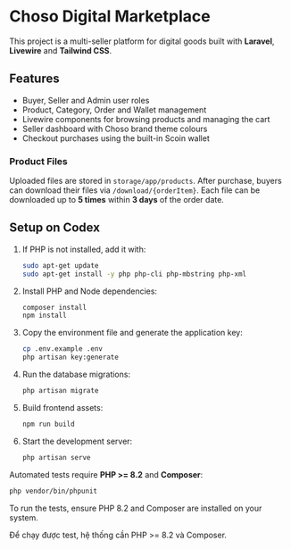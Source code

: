 # Choso Digital Marketplace

This project is a multi-seller platform for digital goods built with **Laravel**, **Livewire** and **Tailwind CSS**.

## Features

- Buyer, Seller and Admin user roles
- Product, Category, Order and Wallet management
- Livewire components for browsing products and managing the cart
- Seller dashboard with Choso brand theme colours
- Checkout purchases using the built-in Scoin wallet

### Product Files

Uploaded files are stored in `storage/app/products`. After purchase, buyers can download their files via `/download/{orderItem}`. Each file can be downloaded up to **5 times** within **3 days** of the order date.

## Setup on Codex

1. If PHP is not installed, add it with:
   ```bash
   sudo apt-get update
   sudo apt-get install -y php php-cli php-mbstring php-xml
   ```
2. Install PHP and Node dependencies:
   ```bash
   composer install
   npm install
   ```
3. Copy the environment file and generate the application key:
   ```bash
   cp .env.example .env
   php artisan key:generate
   ```
4. Run the database migrations:
   ```bash
   php artisan migrate
   ```
5. Build frontend assets:
   ```bash
   npm run build
   ```
6. Start the development server:
   ```bash
   php artisan serve
   ```

Automated tests require **PHP >= 8.2** and **Composer**:
```bash
php vendor/bin/phpunit
```

To run the tests, ensure PHP 8.2 and Composer are installed on your system.


Để chạy được test, hệ thống cần PHP >= 8.2 và Composer.

